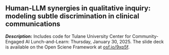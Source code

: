 ## Human-LLM synergies in qualitative inquiry: modeling subtle discrimination in clinical communications

***Description:*** Includes code for Tulane University Center for Community-Engaged AI Lunch-and-Learn: Thursday, January 30, 2025. The slide deck is available on the Open Sciene Framework at [osf.io/9xp5f](https://osf.io/9xp5f/).
